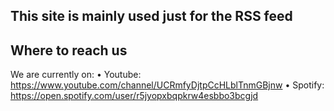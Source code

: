 ## This site is mainly used just for the RSS feed

## Where to reach us
We are currently on:
• Youtube: https://www.youtube.com/channel/UCRmfyDjtpCcHLblTnmGBjnw
• Spotify: https://open.spotify.com/user/r5jyopxbqpkrw4esbbo3bcgjd
